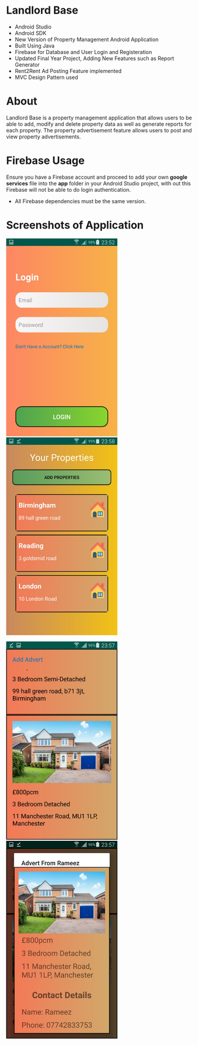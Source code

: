 # Landlord Base
- Android Studio
- Android SDK
- New Version of Property Management Android Application
- Built Using Java
- Firebase for Database and User Login and Registeration
- Updated Final Year Project, Adding New Features such as Report Generator
- Rent2Rent Ad Posting Feature implemented
- MVC Design Pattern used

# About
Landlord Base is a property management application that allows users to be able to add, modify and delete property data as well as generate reports for each property. The property advertisement feature allows users to post and view property advertisements.

# Firebase Usage
Ensure you have a Firebase account and proceed to add your own **google services** file into the **app** folder in your Android Studio project, with out this Firebase will not be able to do login authentication.

- All Firebase dependencies must be the same version.

# Screenshots of Application

<img src="screenshots/image1.jpeg" width=300> <img src="screenshots/image2.jpeg" width=300>


<img src="screenshots/image3.jpeg" width=300> <img src="screenshots/image4.jpeg" width=300>
